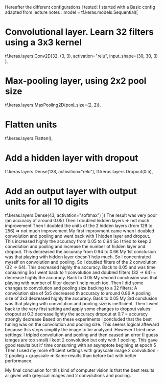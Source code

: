 Hereafter the different configurations I tested:
I started with a Basic config adapted from lecture notes :
model = tf.keras.models.Sequential([
# Convolutional layer. Learn 32 filters using a 3x3 kernel
tf.keras.layers.Conv2D(32, (3, 3), activation="relu", input_shape=(30, 30, 3)
),
# Max-pooling layer, using 2x2 pool size
tf.keras.layers.MaxPooling2D(pool_size=(2, 2)),
# Flatten units
tf.keras.layers.Flatten(),
# Add a hidden layer with dropout
tf.keras.layers.Dense(128, activation="relu"),
tf.keras.layers.Dropout(0.5),
# Add an output layer with output units for all 10 digits
tf.keras.layers.Dense(43, activation="softmax")
])
The result was very poor (an accuracy of around 0.05)
Then I doubled hidden layers => not much improvement
Then I doubled the units of the 2 hidden layers (from 128 to 256) => not much improvement
My first improvment came when I doubled convolution and pooling and went back with 1 hidden layer and dropout. This increased highly the accuracy from 0.05 to 0.94
So I tried to keep 2 convolution and pooling  and increase the number of hidden layer and dropout. This decreased the accuracy from 0.94 to 0.66
My 1st conclusion was that playing with hidden layer doesn't help much. So I concentrated myself on convolution and pooling.
So I doubled filters of the 2 convolution (32 -> 64). This decreased highly the accuracy. Back to 0.05 and was time consuming
So I went back to 1 convolution and doubled filters (32 -> 64) =  decrease highly the accuracy. Back to 0.05
My second conclusion was that playing with number of filter doesn't help much too.
Then I did some changes to convolution and pooling size backing to a 32 filters:
A convolution size of 5x5 decreased th accuracy to around 0.86 
A pooling size of 3x3 decreased highly the accuracy. Back to 0.05
My 3rd conclusion was that playing with convolution and pooling size is inefficient.
Then I went back to the very first setting and apply some changes to dropout values:
dropout at 0.3 decrease lightly the accuracy
dropout at 0.7 = accuracy strongly decrease
Based on these experiments I concluded that the best tuning was on the convolution and pooling size. This seems logical afteward because this steps simplify the image to be analyzed.
However I tried new settings:
I tripled convolution and pooling and then caused an error (I guess iamges are too small)
I kept 2 convolution but only with 1 pooling. This gave good results but it' time consuming with an asymptote begining at epoch 5
Then I used my more efficient settings with grayscale image
2 convolution + 2 pooling + grayscale => Same results than before but with better performance.

My final conclusion for this kind of computer vision is that the best results ar given with greyscal images and 2 convolutions and pooling.